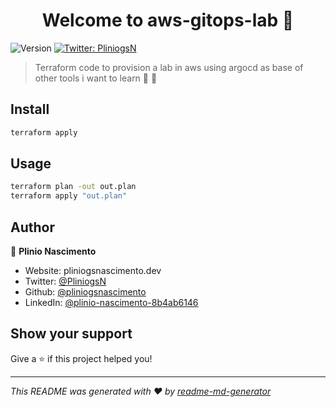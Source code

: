 <h1 align="center">Welcome to aws-gitops-lab 👋</h1>
<p>
  <img alt="Version" src="https://img.shields.io/badge/version-0.0.1-blue.svg?cacheSeconds=2592000" />
  <a href="https://twitter.com/PliniogsN" target="_blank">
    <img alt="Twitter: PliniogsN" src="https://img.shields.io/twitter/follow/PliniogsN.svg?style=social" />
  </a>
</p>

> Terraform code to provision a lab in aws using argocd as base of other tools i want to learn 🐳 🚀

## Install

```sh
terraform apply
```

## Usage

```sh
terraform plan -out out.plan
terraform apply "out.plan"
```

## Author

👤 **Plinio Nascimento**

* Website: pliniogsnascimento.dev
* Twitter: [@PliniogsN](https://twitter.com/PliniogsN)
* Github: [@pliniogsnascimento](https://github.com/pliniogsnascimento)
* LinkedIn: [@plinio-nascimento-8b4ab6146](https://linkedin.com/in/plinio-nascimento-8b4ab6146)

## Show your support

Give a ⭐️ if this project helped you!

***
_This README was generated with ❤️ by [readme-md-generator](https://github.com/kefranabg/readme-md-generator)_